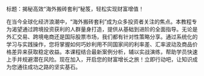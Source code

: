 标题：揭秘高效“海外搬砖套利”秘笈，轻松实现财富增值！

在当今全球化经济浪潮中，“海外搬砖套利”成为众多投资者关注的焦点。本教程专为渴望通过跨境投资获利的人群量身打造，提供从基础到进阶的全面指导。无论是外汇交易、跨境电商还是国际股票市场，我们都有针对性策略分享。通过系统化的学习与实践操作，您将掌握如何巧妙利用不同国家间的利率差、汇率波动及商品价格差异来获取稳定收益。本课程结合最新案例分析，辅以实战演练，帮助学员快速上手并规避潜在风险。现在加入，开启您的财富增长之旅！立即行动吧，让知识成为您通往成功之路的坚实基石。